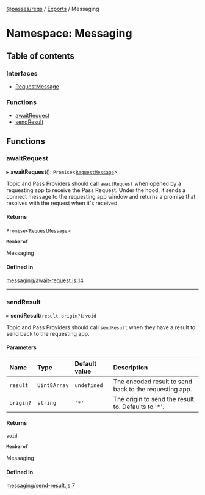 [@passes/reqs](../README.md) / [Exports](../modules.md) / Messaging

# Namespace: Messaging

## Table of contents

### Interfaces

- [RequestMessage](../interfaces/Messaging.RequestMessage.md)

### Functions

- [awaitRequest](Messaging.md#awaitrequest)
- [sendResult](Messaging.md#sendresult)

## Functions

### awaitRequest

▸ **awaitRequest**(): `Promise`\<[`RequestMessage`](../interfaces/Messaging.RequestMessage.md)\>

Topic and Pass Providers should call `awaitRequest` when opened by a requesting app to receive the Pass Request.
Under the hood, it sends a connect message to the requesting app window and returns a promise that resolves with the request when it's received.

#### Returns

`Promise`\<[`RequestMessage`](../interfaces/Messaging.RequestMessage.md)\>

**`Memberof`**

Messaging

#### Defined in

[messaging/await-request.js:14](https://github.com/passes-org/passes/blob/949042d/packages/reqs/src/messaging/await-request.js#L14)

___

### sendResult

▸ **sendResult**(`result`, `origin?`): `void`

Topic and Pass Providers should call `sendResult` when they have a result to send back to the requesting app.

#### Parameters

| Name | Type | Default value | Description |
| :------ | :------ | :------ | :------ |
| `result` | `Uint8Array` | `undefined` | The encoded result to send back to the requesting app. |
| `origin?` | `string` | `'*'` | The origin to send the result to. Defaults to '*'. |

#### Returns

`void`

**`Memberof`**

Messaging

#### Defined in

[messaging/send-result.js:7](https://github.com/passes-org/passes/blob/949042d/packages/reqs/src/messaging/send-result.js#L7)
